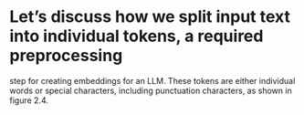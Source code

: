 # Let’s discuss how we split input text into individual tokens, a required preprocessing
step for creating embeddings for an LLM. These tokens are either individual words or
special characters, including punctuation characters, as shown in figure 2.4.

